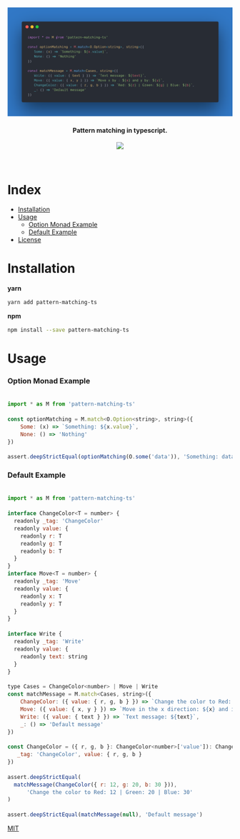 <div align="center">
  <img src="/img/pattern-matching-ts.png">
</div>

<h4 align="center">
  Pattern matching in typescript.
</h4>

<p align="center">
  <a href="https://github.com/nrdlab/pattern-matching-ts/actions?query=workflow%3ACI">
   <img src="https://img.shields.io/badge/build-passing-green">
  <a>
</p>

<br />



# Index

- [Installation](#installation)
- [Usage](#usage)
  - [Option Monad Example](#option-example)
  - [Default Example](#default-example) 
- [License](#license)

# Installation

**yarn**

```sh
yarn add pattern-matching-ts
```

**npm**

```sh
npm install --save pattern-matching-ts
```

# Usage

### Option Monad Example

```js

import * as M from 'pattern-matching-ts'

const optionMatching = M.match<O.Option<string>, string>({
    Some: (x) => `Something: ${x.value}`,
    None: () => 'Nothing'
})

assert.deepStrictEqual(optionMatching(O.some('data')), 'Something: data')

```

### Default Example

```js

import * as M from 'pattern-matching-ts'

interface ChangeColor<T = number> {
  readonly _tag: 'ChangeColor'
  readonly value: {
    readonly r: T
    readonly g: T
    readonly b: T
  }
}
interface Move<T = number> {
  readonly _tag: 'Move'
  readonly value: {
    readonly x: T
    readonly y: T 
  }
}

interface Write {
  readonly _tag: 'Write'
  readonly value: {
    readonly text: string
  }
}

type Cases = ChangeColor<number> | Move | Write 
const matchMessage = M.match<Cases, string>({
    ChangeColor: ({ value: { r, g, b } }) => `Change the color to Red: ${r} | Green: ${g} | Blue: ${b}`,
    Move: ({ value: { x, y } }) => `Move in the x direction: ${x} and in the y direction: ${y}`,
    Write: ({ value: { text } }) => `Text message: ${text}`,
    _: () => 'Default message'
})

const ChangeColor = ({ r, g, b }: ChangeColor<number>['value']): ChangeColor<number> => ({
   _tag: 'ChangeColor', value: { r, g, b }
})

assert.deepStrictEqual(
  matchMessage(ChangeColor({ r: 12, g: 20, b: 30 })),
      'Change the color to Red: 12 | Green: 20 | Blue: 30'
)

assert.deepStrictEqual(matchMessage(null), 'Default message')
```



[MIT](/LICENSE.md)
